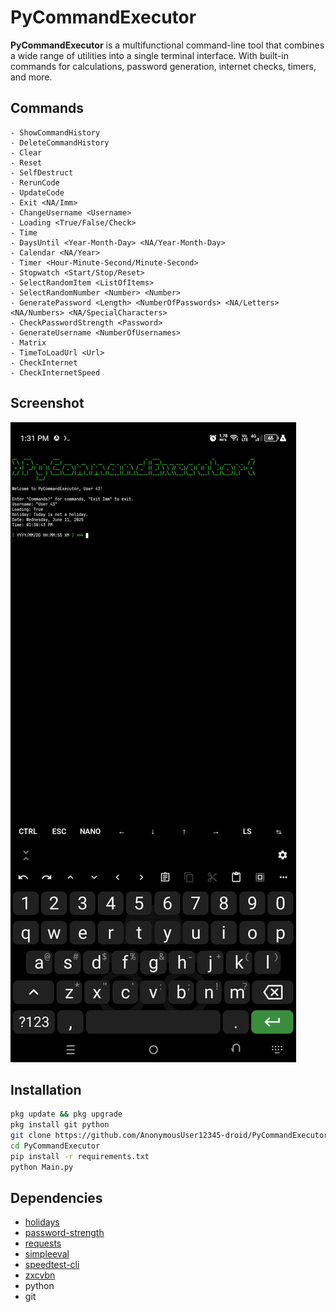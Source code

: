 # PyCommandExecutor

**PyCommandExecutor** is a multifunctional command-line tool that combines a wide range of utilities into a single terminal interface. With built-in commands for calculations, password generation, internet checks, timers, and more.

## Commands

```plain
- ShowCommandHistory
- DeleteCommandHistory
- Clear
- Reset
- SelfDestruct
- RerunCode
- UpdateCode
- Exit <NA/Imm>
- ChangeUsername <Username>
- Loading <True/False/Check>
- Time
- DaysUntil <Year-Month-Day> <NA/Year-Month-Day>
- Calendar <NA/Year>
- Timer <Hour-Minute-Second/Minute-Second>
- Stopwatch <Start/Stop/Reset>
- SelectRandomItem <ListOfItems>
- SelectRandomNumber <Number> <Number>
- GeneratePassword <Length> <NumberOfPasswords> <NA/Letters> <NA/Numbers> <NA/SpecialCharacters>
- CheckPasswordStrength <Password>
- GenerateUsername <NumberOfUsernames>
- Matrix
- TimeToLoadUrl <Url>
- CheckInternet
- CheckInternetSpeed
```

## Screenshot

![](screenshot.png)

## Installation

```bash
pkg update && pkg upgrade
pkg install git python
git clone https://github.com/AnonymousUser12345-droid/PyCommandExecutor
cd PyCommandExecutor
pip install -r requirements.txt
python Main.py
```

## Dependencies

- [holidays](https://pypi.org/project/holidays/)
- [password-strength](https://pypi.org/project/password-strength/)
- [requests](https://pypi.org/project/requests/)
- [simpleeval](https://pypi.org/project/simpleeval/)
- [speedtest-cli](https://pypi.org/project/speedtest-cli/)
- [zxcvbn](https://pypi.org/project/zxcvbn/)
- python
- git